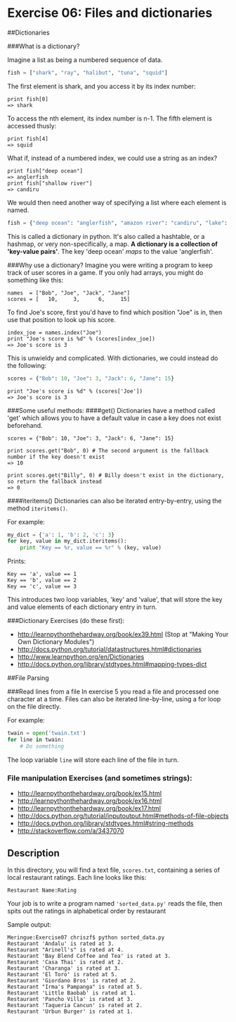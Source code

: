 Exercise 06: Files and dictionaries
=======

##Dictionaries

###What is a dictionary?

Imagine a list as being a numbered sequence of data.
```python
fish = ["shark", "ray", "halibut", "tuna", "squid"]
```
The first element is shark, and you access it by its index number:
```
print fish[0]
=> shark
```
To access the nth element, its index number is n-1. The fifth element is accessed thusly:
```
print fish[4]
=> squid
```
What if, instead of a numbered index, we could use a string as an index?
```
print fish["deep ocean"]
=> anglerfish
print fish["shallow river"]
=> candiru
```
We would then need another way of specifying a list where each element is named.
```python
fish = {"deep ocean": "anglerfish", "amazon river": "candiru", "lake": "bass", "shallow river": "trout"}
```

This is called a dictionary in python. It's also called a hashtable, or a hashmap, or very non-specifically, a map. __A dictionary is a collection of 'key-value pairs'__. The key 'deep ocean' _maps_ to the value 'anglerfish'.

###Why use a dictionary?
Imagine you were writing a program to keep track of user scores in a game. If you only had arrays, you might do something like this:
```
names  = ["Bob", "Joe", "Jack", "Jane"]
scores = [   10,     3,      6,     15]
```
To find Joe's score, first you'd have to find which position "Joe" is in, then use that position to look up his score.
```
index_joe = names.index("Joe")
print "Joe's score is %d" % (scores[index_joe])
=> Joe's score is 3
```
This is unwieldy and complicated. With dictionaries, we could instead do the following:
```python
scores = {"Bob": 10, "Joe": 3, "Jack": 6, "Jane": 15}
```
```
print "Joe's score is %d" % (scores['Joe'])
=> Joe's score is 3
```

###Some useful methods:
####get()
Dictionaries have a method called 'get' which allows you to have a default value in case a key does not exist beforehand.
```
scores = {"Bob": 10, "Joe": 3, "Jack": 6, "Jane": 15}

print scores.get("Bob", 0) # The second argument is the fallback number if the key doesn't exist
=> 10

print scores.get("Billy", 0) # Billy doesn't exist in the dictionary, so return the fallback instead
=> 0
```

####iteritems()
Dictionaries can also be iterated entry-by-entry, using the method ```iteritems()```.

For example:
```python
my_dict = {'a': 1, 'b': 2, 'c': 3}
for key, value in my_dict.iteritems():
    print "Key == %r, value == %r" % (key, value)
```
Prints:
```
Key == 'a', value == 1
Key == 'b', value == 2
Key == 'c', value == 3
```
This introduces two loop variables, 'key' and 'value', that will store the key
and value elements of each dictionary entry in turn.


###Dictionary Exercises (do these first):
* http://learnpythonthehardway.org/book/ex39.html (Stop at "Making Your Own Dictionary Modules")
* http://docs.python.org/tutorial/datastructures.html#dictionaries
* http://www.learnpython.org/en/Dictionaries
* http://docs.python.org/library/stdtypes.html#mapping-types-dict




##File Parsing

###Read lines from a file
In exercise 5 you read a file and processed one character at a time. Files can also be iterated line-by-line, using a for loop on the file directly.

For example:
```python
twain = open('twain.txt')
for line in twain:
    # Do something
```
The loop variable ```line``` will store each line of the file in turn.

### File manipulation Exercises (and sometimes strings):
* http://learnpythonthehardway.org/book/ex15.html
* http://learnpythonthehardway.org/book/ex16.html
* http://learnpythonthehardway.org/book/ex17.html
* http://docs.python.org/tutorial/inputoutput.html#methods-of-file-objects
* http://docs.python.org/library/stdtypes.html#string-methods
* http://stackoverflow.com/a/3437070





Description
-------
In this directory, you will find a text file, ```scores.txt```, containing a series of local restaurant ratings. Each line looks like this:
```
Restaurant Name:Rating
```
Your job is to write a program named ```'sorted_data.py'``` reads the file, then spits out the ratings in alphabetical order by restaurant

Sample output:
```
Meringue:Exercise07 chriszf$ python sorted_data.py
Restaurant 'Andalu' is rated at 3.
Restaurant "Arinell's" is rated at 4.
Restaurant 'Bay Blend Coffee and Tea' is rated at 3.
Restaurant 'Casa Thai' is rated at 2.
Restaurant 'Charanga' is rated at 3.
Restaurant 'El Toro' is rated at 5.
Restaurant 'Giordano Bros' is rated at 2.
Restaurant "Irma's Pampanga" is rated at 5.
Restaurant 'Little Baobab' is rated at 1.
Restaurant 'Pancho Villa' is rated at 3.
Restaurant 'Taqueria Cancun' is rated at 2.
Restaurant 'Urbun Burger' is rated at 1.
```
